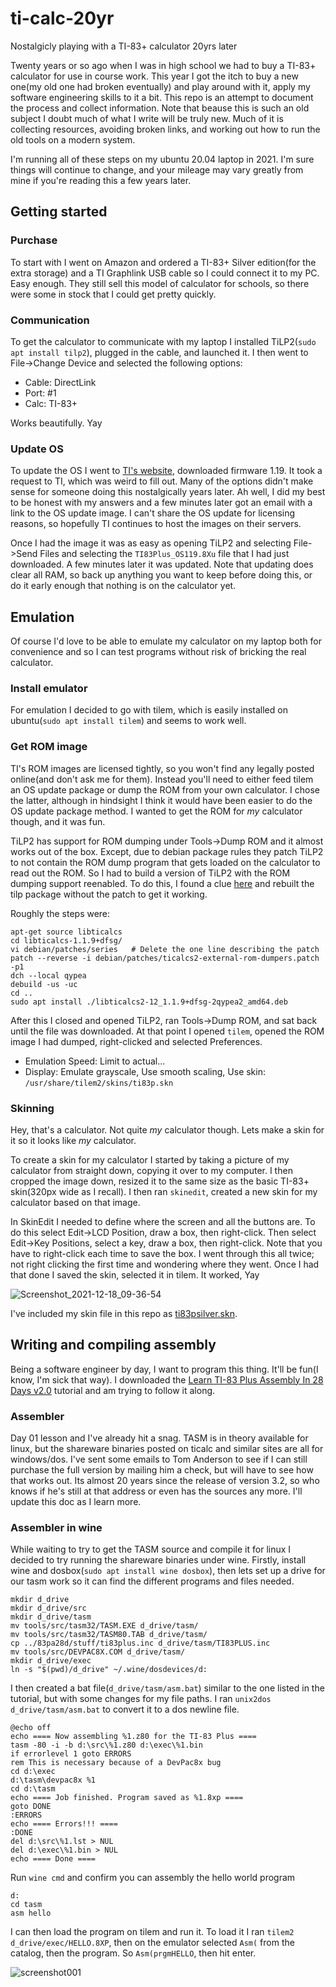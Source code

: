 # ti-calc-20yr
Nostalgicly playing with a TI-83+ calculator 20yrs later

Twenty years or so ago when I was in high school we had to buy a TI-83+ calculator for use in course work. This year I got the itch to buy a new one(my old one had broken eventually) and play around with it, apply my software engineering skills to it a bit. This repo is an attempt to document the process and collect information. Note that beause this is such an old subject I doubt much of what I write will be truly new. Much of it is collecting resources, avoiding broken links, and working out how to run the old tools on a modern system.

I'm running all of these steps on my ubuntu 20.04 laptop in 2021. I'm sure things will continue to change, and your mileage may vary greatly from mine if you're reading this a few years later.

## Getting started

### Purchase

To start with I went on Amazon and ordered a TI-83+ Silver edition(for the extra storage) and a TI Graphlink USB cable so I could connect it to my PC. Easy enough. They still sell this model of calculator for schools, so there were some in stock that I could get pretty quickly.

### Communication

To get the calculator to communicate with my laptop I installed TiLP2(`sudo apt install tilp2`), plugged in the cable, and launched it. I then went to File->Change Device and selected the following options:
* Cable: DirectLink
* Port: #1
* Calc: TI-83+

Works beautifully. Yay

### Update OS

To update the OS I went to [TI's website](https://education.ti.com/en/software/search/ti-83-plus-family#!view=handheld-operating-system), downloaded firmware 1.19. It took a request to TI, which was weird to fill out. Many of the options didn't make sense for someone doing this nostalgically years later. Ah well, I did my best to be honest with my answers and a few minutes later got an email with a link to the OS update image. I can't share the OS update for licensing reasons, so hopefully TI continues to host the images on their servers.

Once I had the image it was as easy as opening TiLP2 and selecting File->Send Files and selecting the `TI83Plus_OS119.8Xu` file that I had just downloaded. A few minutes later it was updated. Note that updating does clear all RAM, so back up anything you want to keep before doing this, or do it early enough that nothing is on the calculator yet.

## Emulation

Of course I'd love to be able to emulate my calculator on my laptop both for convenience and so I can test programs without risk of bricking the real calculator.

### Install emulator

For emulation I decided to go with tilem, which is easily installed on ubuntu(`sudo apt install tilem`) and seems to work well.

### Get ROM image

TI's ROM images are licensed tightly, so you won't find any legally posted online(and don't ask me for them). Instead you'll need to either feed tilem an OS update package or dump the ROM from your own calculator. I chose the latter, although in hindsight I think it would have been easier to do the OS update package method. I wanted to get the ROM for _my_ calculator though, and it was fun.

TiLP2 has support for ROM dumping under Tools->Dump ROM and it almost works out of the box. Except, due to debian package rules they patch TiLP2 to not contain the ROM dump program that gets loaded on the calculator to read out the ROM. So I had to build a version of TiLP2 with the ROM dumping support reenabled. To do this, I found a clue [here](https://sourceforge.net/p/tilp/bugs/217/) and rebuilt the tilp package without the patch to get it working.

Roughly the steps were:
```
apt-get source libticalcs
cd libticalcs-1.1.9+dfsg/
vi debian/patches/series   # Delete the one line describing the patch
patch --reverse -i debian/patches/ticalcs2-external-rom-dumpers.patch -p1
dch --local qypea
debuild -us -uc
cd ..
sudo apt install ./libticalcs2-12_1.1.9+dfsg-2qypea2_amd64.deb
```

After this I closed and opened TiLP2, ran Tools->Dump ROM, and sat back until the file was downloaded. At that point I opened `tilem`, opened the ROM image I had dumped, right-clicked and selected Preferences.
* Emulation Speed: Limit to actual...
* Display: Emulate grayscale, Use smooth scaling, Use skin: `/usr/share/tilem2/skins/ti83p.skn`

### Skinning

Hey, that's a calculator. Not quite _my_ calculator though. Lets make a skin for it so it looks like _my_ calculator.

To create a skin for my calculator I started by taking a picture of my calculator from straight down, copying it over to my computer. I then cropped the image down, resized it to the same size as the basic TI-83+ skin(320px wide as I recall). I then ran `skinedit`, created a new skin for my calculator based on that image.

In SkinEdit I needed to define where the screen and all the buttons are. To do this select Edit->LCD Position, draw a box, then right-click. Then select Edit->Key Positions, select a key, draw a box, then right-click. Note that you have to right-click each time to save the box. I went through this all twice; not right clicking the first time and wondering where they went. Once I had that done I saved the skin, selected it in tilem. It worked, Yay

![Screenshot_2021-12-18_09-36-54](https://user-images.githubusercontent.com/1694406/146650555-e97848d6-eab1-4ea7-b08a-438b95969f56.png)

I've included my skin file in this repo as [ti83psilver.skn](ti83psilver.skn).

## Writing and compiling assembly

Being a software engineer by day, I want to program this thing. It'll be fun(I know, I'm sick that way). I downloaded the [Learn TI-83 Plus Assembly In 28 Days v2.0](https://www.ticalc.org/pub/text/z80/83pa28d.zip) tutorial and am trying to follow it along.

### Assembler

Day 01 lesson and I've already hit a snag. TASM is in theory available for linux, but the shareware binaries posted on ticalc and similar sites are all for windows/dos. I've sent some emails to Tom Anderson to see if I can still purchase the full version by mailing him a check, but will have to see how that works out. Its almost 20 years since the release of version 3.2, so who knows if he's still at that address or even has the sources any more. I'll update this doc as I learn more.

### Assembler in wine

While waiting to try to get the TASM source and compile it for linux I decided to try running the shareware binaries under wine. Firstly, install wine and dosbox(`sudo apt install wine dosbox`), then lets set up a drive for our tasm work so it can find the different programs and files needed. 

```
mkdir d_drive
mkdir d_drive/src
mkdir d_drive/tasm
mv tools/src/tasm32/TASM.EXE d_drive/tasm/
mv tools/src/tasm32/TASM80.TAB d_drive/tasm/
cp ../83pa28d/stuff/ti83plus.inc d_drive/tasm/TI83PLUS.inc
mv tools/src/DEVPAC8X.COM d_drive/tasm/
mkdir d_drive/exec
ln -s "$(pwd)/d_drive" ~/.wine/dosdevices/d:
```

I then created a bat file(`d_drive/tasm/asm.bat`) similar to the one listed in the tutorial, but with some changes for my file paths. I ran `unix2dos d_drive/tasm/asm.bat` to convert it to a dos newline file.
```
@echo off
echo ==== Now assembling %1.z80 for the TI-83 Plus ====
tasm -80 -i -b d:\src\%1.z80 d:\exec\%1.bin
if errorlevel 1 goto ERRORS
rem This is necessary because of a DevPac8x bug
cd d:\exec
d:\tasm\devpac8x %1
cd d:\tasm
echo ==== Job finished. Program saved as %1.8xp ====
goto DONE
:ERRORS
echo ==== Errors!!! ====
:DONE
del d:\src\%1.lst > NUL
del d:\exec\%1.bin > NUL
echo ==== Done ====
```

Run `wine cmd` and confirm you can assembly the hello world program
```
d:
cd tasm
asm hello
```

I can then load the program on tilem and run it. To load it I ran `tilem2 d_drive/exec/HELLO.8XP`, then on the emulator selected `Asm(` from the catalog, then the program. So `Asm(prgmHELLO`, then hit enter.

![screenshot001](https://user-images.githubusercontent.com/1694406/146652023-a1733b91-04b1-4d9d-aafe-8024f761c38f.png)
